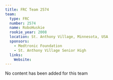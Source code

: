 ```yaml
---
title: FRC Team 2574
team:
  type: FRC
  number: 2574
  name: RoboHuskie
  rookie_year: 2008
  location: St. Anthony Village, Minnesota, USA
  sponsors:
    - Medtronic Foundation
    - St. Anthony Village Senior High
  links:
    Website: 
---
```

No content has been added for this team